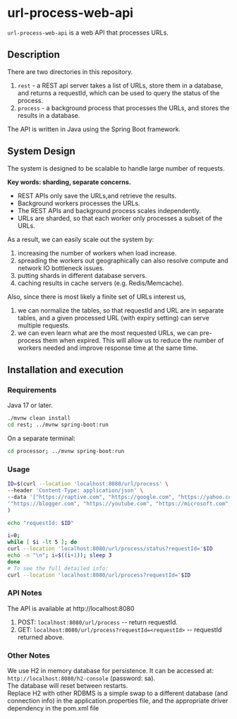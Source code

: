 # url-process-web-api
`url-process-web-api` is a web API that processes URLs.

## Description
There are two directories in this repository.
1. `rest` - a REST api server takes a list of URLs, store them in a database, and returns a requestId, which can be used to query the status of the process.
2. `process` - a background process that processes the URLs, and stores the results in a database.

The API is written in Java using the Spring Boot framework.

## System Design
The system is designed to be scalable to handle large number of requests.

**Key words: sharding, separate concerns.**
* REST APIs only save the URLs,and retrieve the results.
* Background workers processes the URLs.
* The REST APIs and background process scales independently.
* URLs are sharded, so that each worker only processes a subset of the URLs.

As a result, we can easily scale out the system by:
1. increasing the number of workers when load increase.
2. spreading the workers out geographically can also resolve compute and network IO bottleneck issues.
3. putting shards in different database servers.
4. caching results in cache servers (e.g. Redis/Memcache).

Also, since there is most likely a finite set of URLs interest us, 
1. we can normalize the tables, so that requestId and URL are in separate tables, and a given processed URL (with expiry setting) can serve multiple requests. 
2. we can even learn what are the most requested URLs, we can pre-process them when expired. This will allow us to reduce the number of workers needed and improve response time at the same time.


## Installation and execution

### Requirements
Java 17 or later.

```bash
./mvnw clean install
cd rest; ../mvnw spring-boot:run
```
On a separate terminal:
```bash
cd processor; ../mvnw spring-boot:run
```

### Usage
```bash
ID=$(curl --location 'localhost:8080/url/process' \
--header 'Content-Type: application/json' \
--data '["https://raptive.com", "https://google.com", "https://yahoo.com", "https://facebook.com", '\
'"https://blogger.com", "https://youtube.com", "https://microsoft.com", "https://apple.com", "https://linkedin.com", "https://whatsapp.com", "https://cloudflare.com"]'
)

echo "requestId: $ID"

i=0; 
while [ $i -lt 5 ]; do
curl --location 'localhost:8080/url/process/status?requestId='$ID
echo -n "\n"; i=$((i+1)); sleep 3
done
# To see the full detailed info:
curl --location 'localhost:8080/url/process?requestId='$ID
```

### API Notes
The API is available at http://localhost:8080
1. POST: `localhost:8080/url/process` -- return requestId.
2. GET: `localhost:8080/url/process?requestId=<requestId>` -- requestId returned above.

### Other Notes
We use H2 in memory database for persistence. It can be accessed at: `http://localhost:8080/h2-console` (password: sa).
<br/>The database will reset between restarts.
<br/>Replace H2 with other RDBMS is a simple swap to a different database (and connection info) in the application.properties file, and the appropriate driver dependency in the pom.xml file
